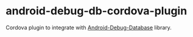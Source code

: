 # android-debug-db-cordova-plugin

Cordova plugin to integrate with [Android-Debug-Database](https://github.com/amitshekhariitbhu/Android-Debug-Database) library.
